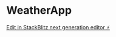 # WeatherApp

[Edit in StackBlitz next generation editor ⚡️](https://stackblitz.com/~/github.com/raulnegsab/WeatherApp)